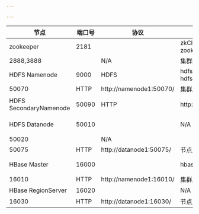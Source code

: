 ```yaml
---

---
```


| 节点                     | 端口号   | 协议                      | 使用                                  | 说明             |
| ---------------------- | ----- | ----------------------- | ----------------------------------- | -------------- |
| zookeeper              | 2181  |                         | zkCli.sh -server zookeeper1:2181    | 客户端接入          |
| 2888,3888              |       | N/A                     | 集群内部通讯                              |                |
| HDFS Namenode          | 9000  | HDFS                    | hdfs dfs -ls hdfs://namenode1:9000/ | 客户端接入          |
| 50070                  | HTTP  | http://namenode1:50070/ | 集群监控                                |                |
| HDFS SecondaryNamenode | 50090 | HTTP                    | http://namenode1:50090/             | secondary监控    |
| HDFS Datanode          | 50010 |                         | N/A                                 | 客户端接入/其他节点接入   |
| 50020                  |       | N/A                     |                                     |                |
| 50075                  | HTTP  | http://datanode1:50075/ | 节点监控                                |                |
| HBase Master           | 16000 |                         | hbase-client-1.x.x.jar              | RegionServer接入 |
| 16010                  | HTTP  | http://namenode1:16010/ | 集群监控                                |                |
| HBase RegionServer     | 16020 |                         | N/A                                 | 客户端接入          |
| 16030                  | HTTP  | http://datanode1:16030/ | 节点监控                                |                |


